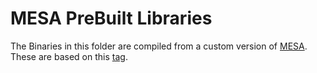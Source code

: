 # MESA PreBuilt Libraries

The Binaries in this folder are compiled from a custom version of [MESA](https://github.com/aerisarn/mesa-uwp). 
These are based on this [tag](https://github.com/aerisarn/mesa-uwp/releases/tag/alpha-2-hack).

